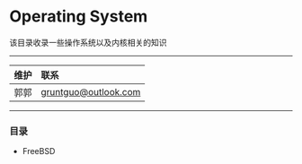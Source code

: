 # Operating System

该目录收录一些操作系统以及内核相关的知识


****

| 维护 | 联系 |
| :--- | :--- |
| 郭郭 | gruntguo@outlook.com |


****


### 目录

 - FreeBSD
